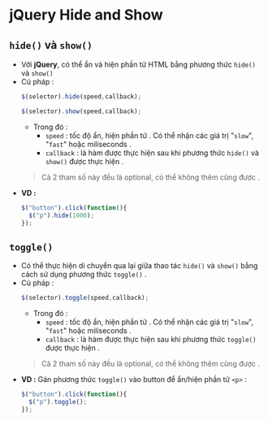 # jQuery Hide and Show
## **`hide()`** và **`show()`**
- Với **jQuery**, có thể ẩn và hiện phần tử HTML bằng phương thức `hide()` và `show()`
- Cú pháp :
    ```js
    $(selector).hide(speed,callback);

    $(selector).show(speed,callback);
    ```
    - Trong đó : 
        - `speed` : tốc độ ẩn, hiện phần tử . Có thể nhận các giá trị "`slow`", "`fast`" hoặc miliseconds .
        - `callback` : là hàm được thực hiện sau khi phương thức `hide()` và `show()` được thực hiện .
    > Cả 2 tham số này đều là optional, có thể không thêm cũng được .
- **VD :**
    ```js
    $("button").click(function(){
      $("p").hide(1000);
    });
    ```
## **`toggle()`**
- Có thể thực hiện di chuyển qua lại giữa thao tác `hide()` và `show()` bằng cách sử dụng phương thức `toggle()` .
- Cú pháp :
    ```js
    $(selector).toggle(speed,callback);
    ```
    - Trong đó : 
        - `speed` : tốc độ ẩn, hiện phần tử . Có thể nhận các giá trị "`slow`", "`fast`" hoặc miliseconds .
        - `callback` : là hàm được thực hiện sau khi phương thức `toggle()` được thực hiện .
    > Cả 2 tham số này đều là optional, có thể không thêm cũng được .
- **VD :** Gán phương thức `toggle()` vào button để ẩn/hiện phần tử `<p>` :
    ```js
    $("button").click(function(){
      $("p").toggle();
    });
    ```
